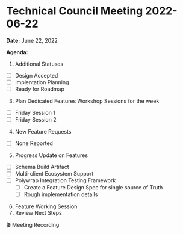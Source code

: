 Technical Council Meeting 2022-06-22 
===

**Date:** June 22, 2022

**Agenda:**
1. Additional Statuses
- [ ] Design Accepted
- [ ] Implentation Planning
- [ ] Ready for Roadmap
3. Plan Dedicated Features Workshop Sessions for the week
- [ ] Friday Session 1 
- [ ] Friday Session 2 
4. New Feature Requests
- [ ] None Reported
5. Progress Update on Features
- [ ] Schema Build Artifact
- [ ] Multi-client Ecosystem Support
- [ ] Polywrap Integration Testing Framework
   - [ ]   Create a Feature Design Spec for single source of Truth
   - [ ]   Rough implementation details
6. Feature Working Session
7. Review Next Steps 


:clapper: Meeting Recording 
